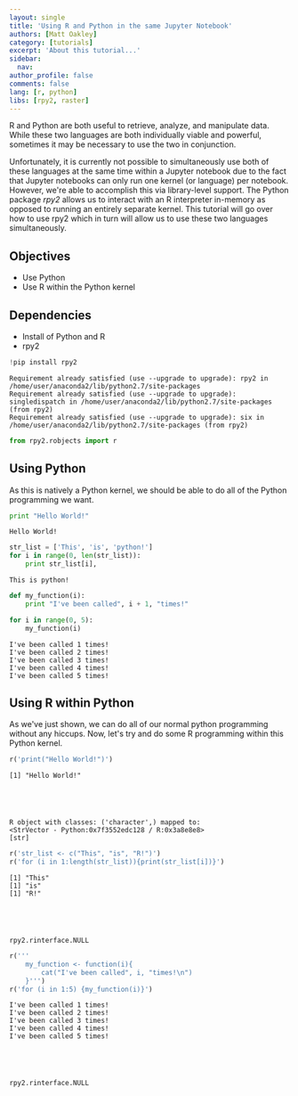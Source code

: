 ```yaml
---
layout: single
title: 'Using R and Python in the same Jupyter Notebook'
authors: [Matt Oakley]
category: [tutorials]
excerpt: 'About this tutorial...'
sidebar:
  nav:
author_profile: false
comments: false
lang: [r, python]
libs: [rpy2, raster]
---
```




R and Python are both useful to retrieve, analyze, and manipulate data. While these two languages are both individually viable and powerful, sometimes it may be necessary to use the two in conjunction.

Unfortunately, it is currently not possible to simultaneously use both of these languages at the same time within a Jupyter notebook due to the fact that Jupyter notebooks can only run one kernel (or language) per notebook. However, we're able to accomplish this via library-level support. The Python package *rpy2* allows us to interact with an R interpreter in-memory as opposed to running an entirely separate kernel. This tutorial will go over how to use rpy2 which in turn will allow us to use these two languages simultaneously.

## Objectives

- Use Python
- Use R within the Python kernel

## Dependencies

- Install of Python and R
- rpy2


```python
!pip install rpy2
```

    Requirement already satisfied (use --upgrade to upgrade): rpy2 in /home/user/anaconda2/lib/python2.7/site-packages
    Requirement already satisfied (use --upgrade to upgrade): singledispatch in /home/user/anaconda2/lib/python2.7/site-packages (from rpy2)
    Requirement already satisfied (use --upgrade to upgrade): six in /home/user/anaconda2/lib/python2.7/site-packages (from rpy2)



```python
from rpy2.robjects import r
```

## Using Python

As this is natively a Python kernel, we should be able to do all of the Python programming we want.


```python
print "Hello World!"
```

    Hello World!



```python
str_list = ['This', 'is', 'python!']
for i in range(0, len(str_list)):
    print str_list[i],
```

    This is python!



```python
def my_function(i):
    print "I've been called", i + 1, "times!"

for i in range(0, 5):
    my_function(i)
```

    I've been called 1 times!
    I've been called 2 times!
    I've been called 3 times!
    I've been called 4 times!
    I've been called 5 times!


## Using R within Python

As we've just shown, we can do all of our normal python programming without any hiccups. Now, let's try and do some R programming within this Python kernel.


```python
r('print("Hello World!")')
```

    [1] "Hello World!"





    R object with classes: ('character',) mapped to:
    <StrVector - Python:0x7f3552edc128 / R:0x3a8e8e8>
    [str]




```python
r('str_list <- c("This", "is", "R!")')
r('for (i in 1:length(str_list)){print(str_list[i])}')
```

    [1] "This"
    [1] "is"
    [1] "R!"





    rpy2.rinterface.NULL




```python
r('''
    my_function <- function(i){
        cat("I've been called", i, "times!\n")
    }''')
r('for (i in 1:5) {my_function(i)}')
```

    I've been called 1 times!
    I've been called 2 times!
    I've been called 3 times!
    I've been called 4 times!
    I've been called 5 times!





    rpy2.rinterface.NULL




```python

```
